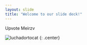 ```yaml
---
layout: slide
title: "Welcome to our slide deck!"
---
```


Upvote Meirzv

![luchadortocat](https://octodex.github.com/images/luchadortocat.png)
{: .center}
